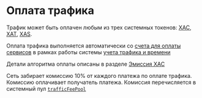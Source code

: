 # Оплата трафика

Трафик может быть оплачен любым из трех системных токенов: [XAC][5], [XAT][6], [XAS][7].

Оплата трафика выполняется автоматически со [счета для оплаты сервисов][1]
в рамках работы системы [учета трафика и времени][2]

Детали алгоритма оплаты описаны в разделе [Эмиссия XAC][3]

Сеть забирает комиссию 10% от каждого платежа по оплате трафика.
Комиссию оплачивает получатель платежа.
Комиссия перечисляется в системный пул [`trafficFeePool`][4]


[1]: ../glossary/special-accounts.md#_2
[2]: ../get-started/traffic-time-accounting.md
[3]: ../system-tokens/xac-emission.md
[4]: ../glossary/system-pools.md#trafficfeepool
[5]: ../system-tokens/ace-coin.md
[6]: ../system-tokens/ace-token.md
[7]: ../system-tokens/ace-asset.md